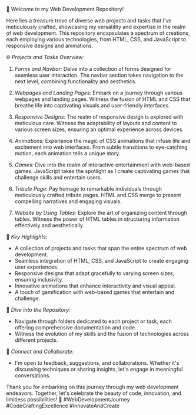 👋 Welcome to my Web Development Repository!

Here lies a treasure trove of diverse web projects and tasks that I've meticulously crafted, showcasing my versatility and expertise in the realm of web development. This repository encapsulates a spectrum of creations, each employing various technologies, from HTML, CSS, and JavaScript to responsive designs and animations.

🌐 *Projects and Tasks Overview:*
1. *Forms and Navbar:* Delve into a collection of forms designed for seamless user interaction. The navbar section takes navigation to the next level, combining functionality and aesthetics.

2. *Webpages and Landing Pages:* Embark on a journey through various webpages and landing pages. Witness the fusion of HTML and CSS that breathe life into captivating visuals and user-friendly interfaces.

3. *Responsive Designs:* The realm of responsive design is explored with meticulous care. Witness the adaptability of layouts and content to various screen sizes, ensuring an optimal experience across devices.

4. *Animations:* Experience the magic of CSS animations that infuse life and excitement into web interfaces. From subtle transitions to eye-catching motion, each animation tells a unique story.

5. *Games:* Dive into the realm of interactive entertainment with web-based games. JavaScript takes the spotlight as I create captivating games that challenge skills and entertain users.

6. *Tribute Page:* Pay homage to remarkable individuals through meticulously crafted tribute pages. HTML and CSS merge to present compelling narratives and engaging visuals.

7. *Website by Using Tables:* Explore the art of organizing content through tables. Witness the power of HTML tables in structuring information effectively and aesthetically.

🚀 *Key Highlights:*
- A collection of projects and tasks that span the entire spectrum of web development.
- Seamless integration of HTML, CSS, and JavaScript to create engaging user experiences.
- Responsive designs that adapt gracefully to varying screen sizes, ensuring inclusivity.
- Innovative animations that enhance interactivity and visual appeal.
- A touch of gamification with web-based games that entertain and challenge.

🔗 *Dive into the Repository:*
- Navigate through folders dedicated to each project or task, each offering comprehensive documentation and code.
- Witness the evolution of my skills and the fusion of technologies across different projects.

🤝 *Connect and Collaborate:*
- I'm open to feedback, suggestions, and collaborations. Whether it's discussing techniques or sharing insights, let's engage in meaningful conversations.

Thank you for embarking on this journey through my web development endeavors. Together, let's celebrate the beauty of code, innovation, and limitless possibilities! 🌟 #WebDevelopmentJourney #CodeCraftingExcellence #InnovateAndCreate
